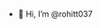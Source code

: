 - 👋 Hi, I’m @rohitt037

<!---
rohitt037/rohitt037 is a ✨ special ✨ repository because its `README.md` (this file) appears on your GitHub profile.
You can click the Preview link to take a look at your changes.
--->
